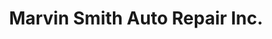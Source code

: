 ---
title: "Marvin Smith Auto Repair Inc."
url: /cottage-grove/marvin-smith-auto-repair-inc/
shop: Autowerkstatt
---